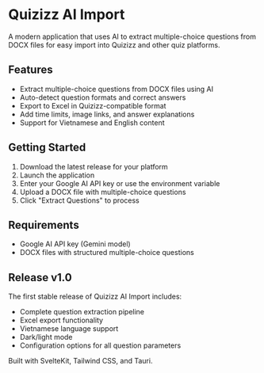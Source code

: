 # Quizizz AI Import

A modern application that uses AI to extract multiple-choice questions from DOCX files for easy import into Quizizz and other quiz platforms.

## Features

- Extract multiple-choice questions from DOCX files using AI
- Auto-detect question formats and correct answers
- Export to Excel in Quizizz-compatible format
- Add time limits, image links, and answer explanations
- Support for Vietnamese and English content

## Getting Started

1. Download the latest release for your platform
2. Launch the application
3. Enter your Google AI API key or use the environment variable
4. Upload a DOCX file with multiple-choice questions
5. Click "Extract Questions" to process

## Requirements

- Google AI API key (Gemini model)
- DOCX files with structured multiple-choice questions

## Release v1.0

The first stable release of Quizizz AI Import includes:

- Complete question extraction pipeline
- Excel export functionality
- Vietnamese language support
- Dark/light mode
- Configuration options for all question parameters

Built with SvelteKit, Tailwind CSS, and Tauri.
